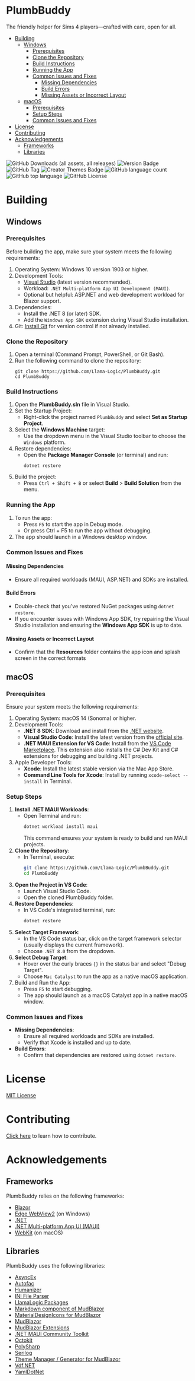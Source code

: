 <h1>PlumbBuddy</h1>
The friendly helper for Sims 4 players—crafted with care, open for all.

<!-- TOC -->

- [Building](#building)
  - [Windows](#windows)
    - [Prerequisites](#prerequisites)
    - [Clone the Repository](#clone-the-repository)
    - [Build Instructions](#build-instructions)
    - [Running the App](#running-the-app)
    - [Common Issues and Fixes](#common-issues-and-fixes)
      - [Missing Dependencies](#missing-dependencies)
      - [Build Errors](#build-errors)
      - [Missing Assets or Incorrect Layout](#missing-assets-or-incorrect-layout)
  - [macOS](#macos)
    - [Prerequisites](#prerequisites-1)
    - [Setup Steps](#setup-steps)
    - [Common Issues and Fixes](#common-issues-and-fixes-1)
- [License](#license)
- [Contributing](#contributing)
- [Acknowledgements](#acknowledgements)
  - [Frameworks](#frameworks)
  - [Libraries](#libraries)

<!-- /TOC -->

![GitHub Downloads (all assets, all releases)](https://img.shields.io/github/downloads/Llama-Logic/PlumbBuddy/total)
![Version Badge](https://img.shields.io/badge/dynamic/xml?url=https%3A%2F%2Fraw.githubusercontent.com%2FLlama-Logic%2FPlumbBuddy%2Frefs%2Fheads%2Fmain%2FPlumbBuddy%2FPlumbBuddy.csproj&query=%2FProject%2FPropertyGroup%2FApplicationVersion%2Ftext()&label=version)
![GitHub Tag](https://img.shields.io/github/v/tag/Llama-Logic/PlumbBuddy?label=latest%20tag)
![Creator Themes Badge](https://img.shields.io/badge/creator%20themes-8-blue)
![GitHub language count](https://img.shields.io/github/languages/count/Llama-Logic/PlumbBuddy)
![GitHub top language](https://img.shields.io/github/languages/top/Llama-Logic/PlumbBuddy)
![GitHub License](https://img.shields.io/github/license/Llama-Logic/LlamaLogic)

# Building

## Windows

### Prerequisites
Before building the app, make sure your system meets the following requirements:
1. Operating System: Windows 10 version 1903 or higher.
2. Development Tools:
   * [Visual Studio](https://visualstudio.microsoft.com/) (latest version recommended).
   * Workload: `.NET Multi-platform App UI Development (MAUI)`.
   * Optional but helpful: ASP.NET and web development workload for Blazor support.
3. Dependencies:
   * Install the .NET 8 (or later) SDK.
   * Add the `Windows App SDK` extension during Visual Studio installation.
4. Git: [Install Git](https://git-scm.com/) for version control if not already installed.

### Clone the Repository
1. Open a terminal (Command Prompt, PowerShell, or Git Bash).
2. Run the following command to clone the repository:
    ```batch
    git clone https://github.com/Llama-Logic/PlumbBuddy.git
    cd PlumbBuddy
    ```

### Build Instructions
1. Open the **PlumbBuddy.sln** file in Visual Studio.
2. Set the Startup Project:
   * Right-click the project named `PlumbBuddy` and select **Set as Startup Project**.
3. Select the **Windows Machine** target:
   * Use the dropdown menu in the Visual Studio toolbar to choose the `Windows` platform.
4. Restore dependencies:
   * Open the **Package Manager Console** (or terminal) and run:
        ```batch
        dotnet restore
        ```
5. Build the project:
   * Press `Ctrl + Shift + B` or select **Build** > **Build Solution** from the menu.

### Running the App
1. To run the app:
   * Press `F5` to start the app in Debug mode.
   * Or press Ctrl + F5 to run the app without debugging.
2. The app should launch in a Windows desktop window.

### Common Issues and Fixes

#### Missing Dependencies
* Ensure all required workloads (MAUI, ASP.NET) and SDKs are installed.

#### Build Errors
* Double-check that you've restored NuGet packages using `dotnet restore`.
* If you encounter issues with Windows App SDK, try repairing the Visual Studio installation and ensuring the **Windows App SDK** is up to date.

#### Missing Assets or Incorrect Layout
* Confirm that the **Resources** folder contains the app icon and splash screen in the correct formats

## macOS

### Prerequisites
Ensure your system meets the following requirements:
1. Operating System: macOS 14 (Sonoma) or higher.
2. Development Tools:
   * **.NET 8 SDK**: Download and install from the [.NET website](https://dotnet.microsoft.com/download/dotnet/8.0).
   * **Visual Studio Code**: Install the latest version from the [official site](https://code.visualstudio.com/).
   * **.NET MAUI Extension for VS Code**: Install from the [VS Code Marketplace](https://marketplace.visualstudio.com/items?itemName=ms-dotnettools.dotnet-maui). This extension also installs the C# Dev Kit and C# extensions for debugging and building .NET projects. 
3. Apple Developer Tools:
   * **Xcode**: Install the latest stable version via the Mac App Store.
   * **Command Line Tools for Xcode**: Install by running `xcode-select --install` in Terminal.

### Setup Steps
1. **Install .NET MAUI Workloads**:
   * Open Terminal and run:
        ```zsh
        dotnet workload install maui
        ```
     This command ensures your system is ready to build and run MAUI projects. 
2. **Clone the Repository**:
   * In Terminal, execute:
        ```zsh
        git clone https://github.com/Llama-Logic/PlumbBuddy.git
        cd PlumbBuddy
        ```
3. **Open the Project in VS Code**:
   * Launch Visual Studio Code.
   * Open the cloned PlumbBuddy folder.
4. **Restore Dependencies**:
   * In VS Code's integrated terminal, run:
        ```zsh
        dotnet restore
        ```
5. **Select Target Framework**:
   * In the VS Code status bar, click on the target framework selector (usually displays the current framework).
   * Choose `.NET 8.0` from the dropdown.
6. **Select Debug Target**:
   * Hover over the curly braces `{}` in the status bar and select "Debug Target".
   * Choose `Mac Catalyst` to run the app as a native macOS application.
7. Build and Run the App:
   * Press `F5` to start debugging.
   * The app should launch as a macOS Catalyst app in a native macOS window.

### Common Issues and Fixes
* **Missing Dependencies**:
  * Ensure all required workloads and SDKs are installed.
  * Verify that Xcode is installed and up to date.
* **Build Errors**:
  * Confirm that dependencies are restored using `dotnet restore`.

# License
[MIT License](LICENSE)

# Contributing
[Click here](CONTRIBUTING.md) to learn how to contribute.

# Acknowledgements

## Frameworks
PlumbBuddy relies on the following frameworks:
* [Blazor](https://dotnet.microsoft.com/apps/aspnet/web-apps/blazor)
* [Edge WebView2](https://developer.microsoft.com/microsoft-edge/webview2) (on Windows)
* [.NET](https://dotnet.microsoft.com/)
* [.NET Multi-platform App UI (MAUI)](https://dotnet.microsoft.com/apps/maui)
* [WebKit](https://webkit.org/) (on macOS)

## Libraries
PlumbBuddy uses the following libraries:
* [AsyncEx](https://github.com/StephenCleary/AsyncEx)
* [Autofac](https://autofac.org/)
* [Humanizer](https://github.com/Humanizr/Humanizer)
* [INI File Parser](https://github.com/rickyah/ini-parser)
* [LlamaLogic Packages](https://github.com/Llama-Logic/LlamaLogic)
* [Markdown component of MudBlazor](https://github.com/MyNihongo/MudBlazor.Markdown)
* [MaterialDesignIcons for MudBlazor](https://github.com/bromix/Bromix.MudBlazor.MaterialDesignIcons)
* [MudBlazor](https://github.com/MudBlazor/MudBlazor)
* [MudBlazor Extensions](https://github.com/CodeBeamOrg/CodeBeam.MudBlazor.Extensions)
* [.NET MAUI Community Toolkit](https://github.com/CommunityToolkit/Maui)
* [Octokit](https://github.com/octokit)
* [PolySharp](https://github.com/Sergio0694/PolySharp)
* [Serilog](https://github.com/serilog/serilog)
* [Theme Manager / Generator for MudBlazor](https://github.com/MudBlazor/ThemeManager)
* [Vdf.NET](https://github.com/shravan2x/Gameloop.Vdf)
* [YamlDotNet](https://github.com/aaubry/YamlDotNet)
